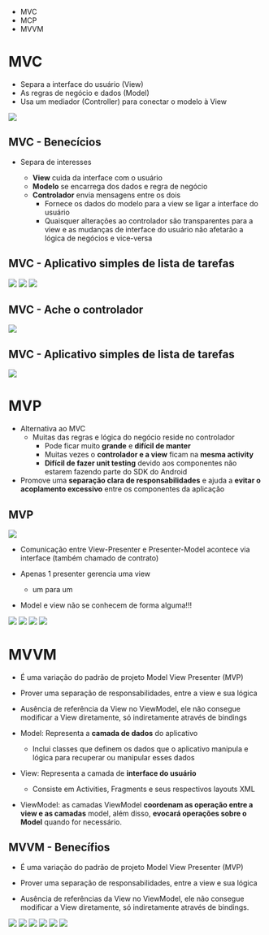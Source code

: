 
- MVC
- MCP
- MVVM

# MVC

- Separa a interface do usuário (View)
- As regras de negócio e dados (Model)
- Usa um mediador (Controller) para conectar o modelo à View

<img src=".assets/242.jpg">

## MVC - Benecícios

- Separa de interesses

  - **View** cuida da interface com o usuário
  - **Modelo** se encarrega dos dados e regra de negócio
  - **Controlador** envia mensagens entre os dois
    - Fornece os dados do modelo para a view se ligar a interface do usuário
    - Quaisquer alterações ao controlador são transparentes para a view e as mudanças de interface do usuário não afetarão a lógica de negócios e vice-versa
   
## MVC - Aplicativo simples de lista de tarefas

<img src=".assets/243.jpg">

<img src=".assets/244.jpg">

<img src=".assets/245.jpg">

## MVC - Ache o controlador

<img src=".assets/246.jpg">

## MVC - Aplicativo simples de lista de tarefas

<img src=".assets/247.jpg">

# MVP

- Alternativa ao MVC
  - Muitas das regras e lógica do negócio reside no controlador
    - Pode ficar muito **grande** e **difícil de manter**
    - Muitas vezes o **controlador e a view** ficam na **mesma activity**
    - **Difícil de fazer unit testing** devido aos componentes não estarem fazendo parte do SDK do Android
- Promove uma **separação clara de responsabilidades** e ajuda a **evitar o acoplamento excessivo** entre os componentes da aplicação

## MVP

<img src=".assets/248.jpg">

- Comunicação entre View-Presenter e Presenter-Model acontece via interface (também chamado de contrato)

- Apenas 1 presenter gerencia uma view
  - um para um
 
- Model e view não se conhecem de forma alguma!!!

<img src=".assets/249.jpg">

<img src=".assets/250.jpg">

<img src=".assets/251.jpg">

<img src=".assets/252.jpg">

# MVVM

- É uma variação do padrão de projeto Model View Presenter (MVP)

- Prover uma separação de responsabilidades, entre a view e sua lógica

- Ausência de referência da View no ViewModel, ele não consegue modificar a View diretamente, só indiretamente através de bindings

- Model: Representa a **camada de dados** do aplicativo
  - Inclui classes que definem os dados que o aplicativo manipula e lógica para recuperar ou manipular esses dados
 
- View: Representa a camada de **interface do usuário**
  - Consiste em Activities, Fragments e seus respectivos layouts XML
 
- ViewModel: as camadas ViewModel **coordenam as operação entre a view e as camadas** model, além disso, **evocará operações sobre o Model** quando for necessário.

## MVVM - Benecífios

- É uma variação do padrão de projeto Model View Presenter (MVP)

- Prover uma separação de responsabilidades, entre a view e sua lógica

- Ausência de referências da View no ViewModel, ele não consegue modificar a View diretamente, só indiretamente através de bindings.

<img src=".assets/253.jpg">

<img src=".assets/254.jpg">

<img src=".assets/255.jpg">

<img src=".assets/256.jpg">

<img src=".assets/257.jpg">

<img src=".assets/258.jpg">
